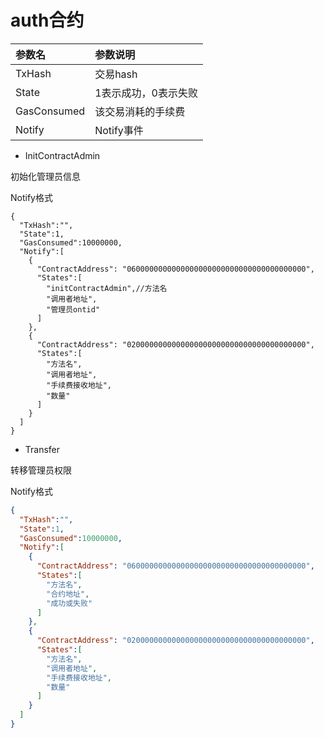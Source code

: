 
# auth合约

|参数名|参数说明|
|:--|:--|
|TxHash|交易hash|
|State|1表示成功，0表示失败|
|GasConsumed|该交易消耗的手续费|
|Notify|Notify事件|

* InitContractAdmin

初始化管理员信息

Notify格式

```
{
  "TxHash":"",
  "State":1,
  "GasConsumed":10000000,
  "Notify":[
    {
      "ContractAddress": "0600000000000000000000000000000000000000",
      "States":[
        "initContractAdmin",//方法名
        "调用者地址",
        "管理员ontid"
      ]
    },
    {
      "ContractAddress": "0200000000000000000000000000000000000000",
      "States":[
        "方法名",
        "调用者地址",
        "手续费接收地址",
        "数量"
      ]
    }
  ]
}
```

* Transfer

转移管理员权限

Notify格式

```json
{
  "TxHash":"",
  "State":1,
  "GasConsumed":10000000,
  "Notify":[
    {
      "ContractAddress": "0600000000000000000000000000000000000000",
      "States":[
        "方法名",
        "合约地址",
        "成功或失败"
      ]
    },
    {
      "ContractAddress": "0200000000000000000000000000000000000000",
      "States":[
        "方法名",
        "调用者地址",
        "手续费接收地址",
        "数量"
      ]
    }
  ]
}
```
